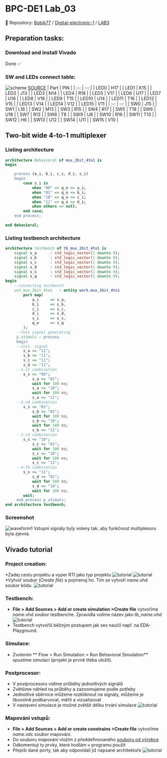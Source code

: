 # BPC-DE1 Lab_03
:paperclip: Repository:
[Bobik77](https://github.com/Bobik77) 
/
[Digital-electronic-1](https://github.com/Bobik77/Digital-electronics-1) 
/
[LAB3](https://github.com/Bobik77/Digital-electronics-1/tree/main/LAB_03)
## Preparation tasks:
### Download and install Vivado
Done :white_check_mark:
### SW and LEDs connect table:
![scheme](img/sw_led_scheme.png)
[SOURCE](https://reference.digilentinc.com/_media/reference/programmable-logic/nexys-a7/n4r.png?cache=) 
| Part | PIN |
| :-: | :-: |
| LED0 | H17 |
| LED1 | K15 |
| LED2 | J13 |
| LED3 | N14 |
| LED4 | R18 |
| LED5 | V17 |
| LED6 | U17 |
| LED7 | U16 |
| LED8 | V16 |
| LED9 | T15 |
| LED10 | U14 |
| LED11 | T16 |
| LED12 | V15 |
| LED13 | V14 |
| LED14 | V12 |
| LED15 | V11 |
| :-: | :-: |
| SW0 | J15 |
| SW1 | L16 |
| SW2 | M13 |
| SW3 | R15 |
| SW4 | R17 |
| SW5 | T18 |
| SW6 | U18 |
| SW7 | R13 |
| SW8 | T8 |
| SW9 | U8 |
| SW10 | R16 |
| SW11 | T13 |
| SW12 | H6 |
| SW13 | U12 |
| SW14 | U11 |
| SW15 | V10 |
## Two-bit wide 4-to-1 multiplexer
### Listing architecture
```vhdl
architecture Behavioral of mux_2bit_4to1 is
begin

    process (a_i, b_i, c_i, d_i, s_i)
    begin
        case s_i is
            when "00" => q_o <= a_i;
            when "01" => q_o <= b_i;
            when "10" => q_o <= c_i;
            when "11" => q_o <= d_i;
            when others => null;
        end case;
    end process;
    
end Behavioral;
```
### Listing testbench architecture
```vhdl
architecture testbench of tb_mux_2bit_4to1 is
    signal s_a      : std_logic_vector(1 downto 0);
    signal s_b      : std_logic_vector(1 downto 0);
    signal s_c      : std_logic_vector(1 downto 0);
    signal s_d      : std_logic_vector(1 downto 0);
    signal s_s      : std_logic_vector(1 downto 0);
    signal s_q      : std_logic_vector(1 downto 0);
begin
    --connecting testbench
    uut_mux_2bit_4to1   : entity work.mux_2bit_4to1
        port map(
            a_i     => s_a,
            b_i     => s_b,
            c_i     => s_c,
            d_i     => s_d,
            s_i     => s_s,
            q_o     => s_q
        );
     --Test signal generating
     p_stimuls : process
     begin
     --init. signal
        s_a <= "11";
        s_b <= "11";
        s_c <= "11";
        s_d <= "11";
     --1.st combination
        s_s <= "00";
            s_a <= "01";
            wait for 100 ns;
            s_a <= "10";
            wait for 100 ns;
            s_a <= "11";
     --2.nd combination
        s_s <= "01";
            s_b <= "01";
            wait for 100 ns;
            s_b <= "10";
            wait for 100 ns;
            s_b <= "11";
     --3.rd combination
        s_s <= "10";
            s_c <= "01";
            wait for 100 ns;
            s_c <= "10";
            wait for 100 ns;
            s_c <= "11";
     --4.th combination
        s_s <= "11";
            s_d <= "01";
            wait for 100 ns;
            s_d <= "10";
            wait for 100 ns;
        wait;
     end process p_stimuls;
end architecture testbench;
```
### Screenshot
![waveform1](img/waveform1.png)
Vstupní signály byly voleny tak, aby funkčnost multiplexoru byla zjevná.
## Vivado tutorial
### Project creation:
*Zadej cestu projektu a vyper RTl jako typ projektu
![tutorial](img/tutorial1.png)
![tutorial](img/tutorial2.png)
*Vytvoř soubor (*Create file*) a pojmenuj ho.  Tím se vytvoří *name*.vhd soubor kódu.
![tutorial](img/tutorial3.png)
### Testbench:
* **File > Add Sources > Add or create simulation >Create file** vytvoříme *name*.vhd soubor testbenche. Zpravidla volíme název  jako *tb_name.vhd*
![tutorial](img/tutorial4.png)
* Testbench vytvoříš běžným postupem jak ses naučil např. na EDA-Playground.
### Simulace:
*  Zvolením ** Flow > Run Simulation > Run  Behavioral Simulation**  spustíme simulaci (projekt je prvně třeba uložit).
### Postprocesor:
* V postprocesoru vidíme průběhy jednotlivých  signálů
* Zvětšíme náhled na průběhy a zazoomujeme podle potřeby
* Jednotlivé sběrnice můžeme rozkliknout na signály,  můžeme je libovolně podbarvovat, měřit a vizualizovat
* V nastavení simulace je možné zvětšit délku trvání simulace
![tutorial](img/tutorial5.png)
### Mapování vstupů:
* **File > Add Sources > Add or create constrains >Create file** vytvoříme *name*.xdc soubor mapování.
* Do souboru mapování vložím z předdefinovaného [souboru od výrobce](https://github.com/Digilent/digilent-xdc/blob/master/Nexys-A7-50T-Master.xdc)
* Odkomentuji ty prvky, které hodlám v programu použít
* Přepíši dané porty, tak aby odpovídali již napsané architektuře
![tutorial](img/tutorial6.png)


